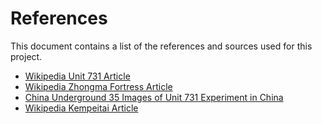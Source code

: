 # References

This document contains a list of the references and sources used for this project.

- [Wikipedia Unit 731 Article](https://en.wikipedia.org/wiki/Unit_731)
- [Wikipedia Zhongma Fortress Article](https://en.wikipedia.org/wiki/Zhongma_Fortress)
- [China Underground 35 Images of Unit 731 Experiment in China](https://china-underground.com/2012/10/17/35-rare-images-of-the-infamous-japanese-experiment-unit-731-in-china/)
- [Wikipedia Kempeitai Article](https://en.wikipedia.org/wiki/Kempeitai)